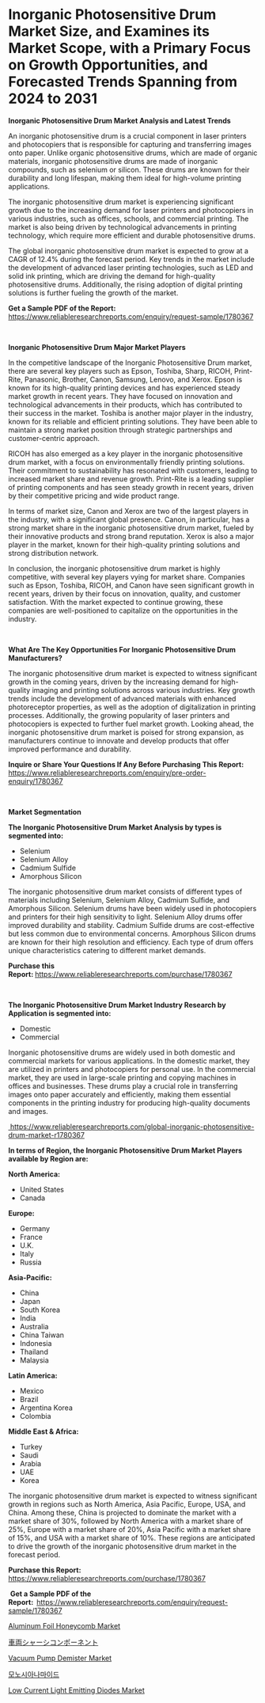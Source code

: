 <p><h1>Inorganic Photosensitive Drum Market Size, and Examines its Market Scope, with a Primary Focus on Growth Opportunities, and Forecasted Trends Spanning from 2024 to 2031</h1></p><p><strong>Inorganic Photosensitive Drum Market Analysis and Latest Trends</strong></p>
<p><p>An inorganic photosensitive drum is a crucial component in laser printers and photocopiers that is responsible for capturing and transferring images onto paper. Unlike organic photosensitive drums, which are made of organic materials, inorganic photosensitive drums are made of inorganic compounds, such as selenium or silicon. These drums are known for their durability and long lifespan, making them ideal for high-volume printing applications.</p><p>The inorganic photosensitive drum market is experiencing significant growth due to the increasing demand for laser printers and photocopiers in various industries, such as offices, schools, and commercial printing. The market is also being driven by technological advancements in printing technology, which require more efficient and durable photosensitive drums.</p><p>The global inorganic photosensitive drum market is expected to grow at a CAGR of 12.4% during the forecast period. Key trends in the market include the development of advanced laser printing technologies, such as LED and solid ink printing, which are driving the demand for high-quality photosensitive drums. Additionally, the rising adoption of digital printing solutions is further fueling the growth of the market.</p></p>
<p><strong>Get a Sample PDF of the Report:&nbsp;</strong> <a href="https://www.reliableresearchreports.com/enquiry/request-sample/1780367">https://www.reliableresearchreports.com/enquiry/request-sample/1780367</a></p>
<p>&nbsp;</p>
<p><strong>Inorganic Photosensitive Drum Major Market Players</strong></p>
<p><p>In the competitive landscape of the Inorganic Photosensitive Drum market, there are several key players such as Epson, Toshiba, Sharp, RICOH, Print-Rite, Panasonic, Brother, Canon, Samsung, Lenovo, and Xerox. Epson is known for its high-quality printing devices and has experienced steady market growth in recent years. They have focused on innovation and technological advancements in their products, which has contributed to their success in the market. Toshiba is another major player in the industry, known for its reliable and efficient printing solutions. They have been able to maintain a strong market position through strategic partnerships and customer-centric approach.</p><p>RICOH has also emerged as a key player in the inorganic photosensitive drum market, with a focus on environmentally friendly printing solutions. Their commitment to sustainability has resonated with customers, leading to increased market share and revenue growth. Print-Rite is a leading supplier of printing components and has seen steady growth in recent years, driven by their competitive pricing and wide product range.</p><p>In terms of market size, Canon and Xerox are two of the largest players in the industry, with a significant global presence. Canon, in particular, has a strong market share in the inorganic photosensitive drum market, fueled by their innovative products and strong brand reputation. Xerox is also a major player in the market, known for their high-quality printing solutions and strong distribution network.</p><p>In conclusion, the inorganic photosensitive drum market is highly competitive, with several key players vying for market share. Companies such as Epson, Toshiba, RICOH, and Canon have seen significant growth in recent years, driven by their focus on innovation, quality, and customer satisfaction. With the market expected to continue growing, these companies are well-positioned to capitalize on the opportunities in the industry.</p></p>
<p>&nbsp;</p>
<p><strong>What Are The Key Opportunities For Inorganic Photosensitive Drum Manufacturers?</strong></p>
<p><p>The inorganic photosensitive drum market is expected to witness significant growth in the coming years, driven by the increasing demand for high-quality imaging and printing solutions across various industries. Key growth trends include the development of advanced materials with enhanced photoreceptor properties, as well as the adoption of digitalization in printing processes. Additionally, the growing popularity of laser printers and photocopiers is expected to further fuel market growth. Looking ahead, the inorganic photosensitive drum market is poised for strong expansion, as manufacturers continue to innovate and develop products that offer improved performance and durability.</p></p>
<p><strong>Inquire or Share Your Questions If Any Before Purchasing This Report:</strong> <a href="https://www.reliableresearchreports.com/enquiry/pre-order-enquiry/1780367">https://www.reliableresearchreports.com/enquiry/pre-order-enquiry/1780367</a></p>
<p>&nbsp;</p>
<p><strong>Market Segmentation</strong></p>
<p><strong>The Inorganic Photosensitive Drum Market Analysis by types is segmented into:</strong></p>
<p><ul><li>Selenium</li><li>Selenium Alloy</li><li>Cadmium Sulfide</li><li>Amorphous Silicon</li></ul></p>
<p><p>The inorganic photosensitive drum market consists of different types of materials including Selenium, Selenium Alloy, Cadmium Sulfide, and Amorphous Silicon. Selenium drums have been widely used in photocopiers and printers for their high sensitivity to light. Selenium Alloy drums offer improved durability and stability. Cadmium Sulfide drums are cost-effective but less common due to environmental concerns. Amorphous Silicon drums are known for their high resolution and efficiency. Each type of drum offers unique characteristics catering to different market demands.</p></p>
<p><strong>Purchase this Report:&nbsp;</strong><a href="https://www.reliableresearchreports.com/purchase/1780367">https://www.reliableresearchreports.com/purchase/1780367</a></p>
<p>&nbsp;</p>
<p><strong>The Inorganic Photosensitive Drum Market Industry Research by Application is segmented into:</strong></p>
<p><ul><li>Domestic</li><li>Commercial</li></ul></p>
<p><p>Inorganic photosensitive drums are widely used in both domestic and commercial markets for various applications. In the domestic market, they are utilized in printers and photocopiers for personal use. In the commercial market, they are used in large-scale printing and copying machines in offices and businesses. These drums play a crucial role in transferring images onto paper accurately and efficiently, making them essential components in the printing industry for producing high-quality documents and images.</p></p>
<p><a href="https://www.reliableresearchreports.com/global-inorganic-photosensitive-drum-market-r1780367">&nbsp;https://www.reliableresearchreports.com/global-inorganic-photosensitive-drum-market-r1780367</a></p>
<p><strong>In terms of Region, the Inorganic Photosensitive Drum Market Players available by Region are:</strong></p>
<p>
    <p> <strong> North America: </strong>
        <ul>
            <li>United States</li>
            <li>Canada</li>
        </ul>
        </p> 
    <p> <strong> Europe: </strong>
        <ul>
            <li>Germany</li>
            <li>France</li>
            <li>U.K.</li>
            <li>Italy</li>
            <li>Russia</li>
        </ul>
        </p> 
    <p> <strong> Asia-Pacific: </strong>
        <ul>
            <li>China</li>
            <li>Japan</li>
            <li>South Korea</li>
            <li>India</li>
            <li>Australia</li>
            <li>China Taiwan</li>
            <li>Indonesia</li>
            <li>Thailand</li>
            <li>Malaysia</li>
        </ul>
        </p> 
    <p> <strong> Latin America: </strong>
        <ul>
            <li>Mexico</li>
            <li>Brazil</li>
            <li>Argentina Korea</li>
            <li>Colombia</li>
        </ul>
        </p> 
    <p> <strong> Middle East & Africa: </strong>
        <ul>
            <li>Turkey</li>
            <li>Saudi</li>
            <li>Arabia</li>
            <li>UAE</li>
            <li>Korea</li>
        </ul>
    </p>
    </p>
<p><p>The inorganic photosensitive drum market is expected to witness significant growth in regions such as North America, Asia Pacific, Europe, USA, and China. Among these, China is projected to dominate the market with a market share of 30%, followed by North America with a market share of 25%, Europe with a market share of 20%, Asia Pacific with a market share of 15%, and USA with a market share of 10%. These regions are anticipated to drive the growth of the inorganic photosensitive drum market in the forecast period.</p></p>
<p><strong>Purchase this Report: </strong><a href="https://www.reliableresearchreports.com/purchase/1780367">https://www.reliableresearchreports.com/purchase/1780367</a></p>
<p>&nbsp;<strong>Get a Sample PDF of the Report:&nbsp;&nbsp;</strong><a href="https://www.reliableresearchreports.com/enquiry/request-sample/1780367">https://www.reliableresearchreports.com/enquiry/request-sample/1780367</a></p>
<p><strong></strong></p>
<p><p><a href="https://github.com/DeonteStanton2023/Market-Research-Report-List-1/blob/main/aluminum-foil-honeycomb-market.md">Aluminum Foil Honeycomb Market</a></p><p><a href="https://github.com/mm14022023/Market-Research-Report-List-1/blob/main/3709189105715.md">車両シャーシコンポーネント</a></p><p><a href="https://github.com/Glendatilghmankmgz0rbhwpy/Market-Research-Report-List-2/blob/main/vacuum-pump-demister-market.md">Vacuum Pump Demister Market</a></p><p><a href="https://github.com/rsg307664904/Market-Research-Report-List-2/blob/main/302739799441.md">모노시아나마이드</a></p><p><a href="https://issuu.com/reportprime-2/docs/low-current-light-emitting-diodes-market-size-2030">Low Current Light Emitting Diodes Market</a></p></p>